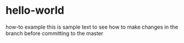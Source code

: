 # hello-world
how-to example
this is sample text to see how to make changes in the branch before committing to the master
